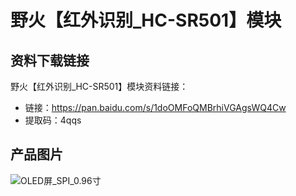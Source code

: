 # 野火【红外识别_HC-SR501】模块
## 资料下载链接
野火【红外识别_HC-SR501】模块资料链接：
* 链接：https://pan.baidu.com/s/1doOMFoQMBrhiVGAgsWQ4Cw 
* 提取码：4qqs 

## 产品图片
![OLED屏_SPI_0.96寸](https://raw.githubusercontent.com/wiki/Embdefire/products/images/模块产品/传感器/红外识别_HC-SR501.png)